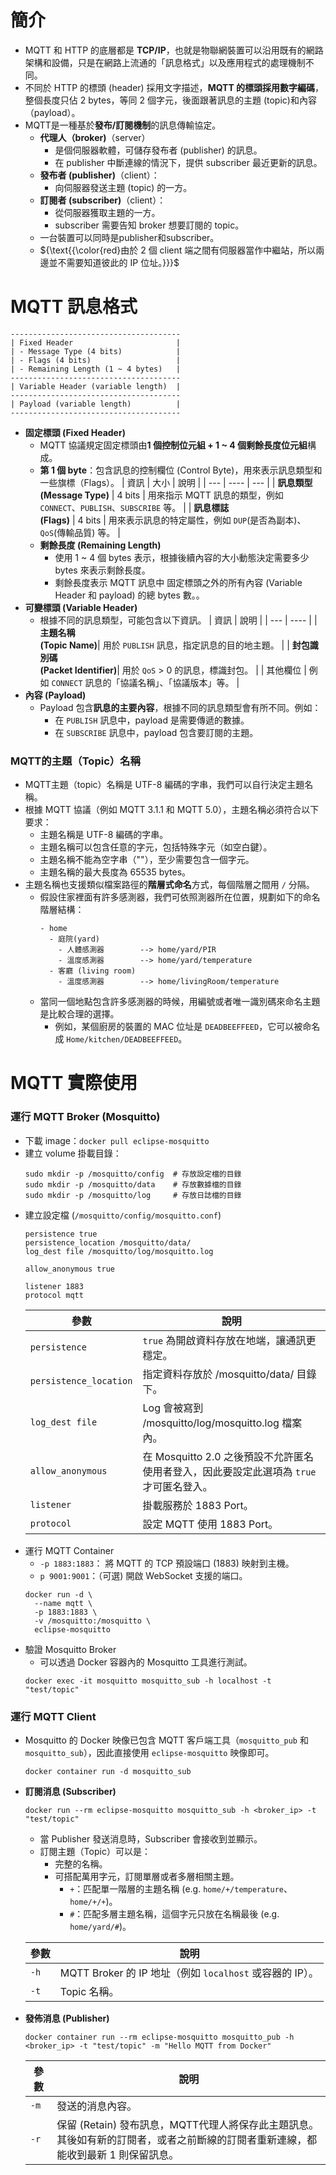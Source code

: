 # 簡介
- MQTT 和 HTTP 的底層都是 **TCP/IP**，也就是物聯網裝置可以沿用既有的網路架構和設備，只是在網路上流通的「訊息格式」以及應用程式的處理機制不同。
- 不同於 HTTP 的標頭 (header) 採用文字描述，**MQTT 的標頭採用數字編碼**，整個長度只佔 2 bytes，等同 2 個字元，後面跟著訊息的主題 (topic)和內容（payload）。
- MQTT是一種基於**發布/訂閱機制**的訊息傳輸協定。
  - **代理人（broker)**（server）
    - 是個伺服器軟體，可儲存發布者 (publisher) 的訊息。
    - 在 publisher 中斷連線的情況下，提供 subscriber 最近更新的訊息。
  - **發布者 (publisher)**（client）：
    - 向伺服器發送主題 (topic) 的一方。
  - **訂閱者 (subscriber)**（client）：
    - 從伺服器獲取主題的一方。
    - subscriber 需要告知 broker 想要訂閱的 topic。
  - 一台裝置可以同時是publisher和subscriber。
  - ${\text{{\color{red}由於 2 個 client 端之間有伺服器當作中繼站，所以兩邊並不需要知道彼此的 IP 位址。}}}$
 

# MQTT 訊息格式
```
--------------------------------------  
| Fixed Header                       |  
| - Message Type (4 bits)            |  
| - Flags (4 bits)                   |  
| - Remaining Length (1 ~ 4 bytes)   |  
-------------------------------------- 
| Variable Header (variable length)  | 
--------------------------------------  
| Payload (variable length)          | 
--------------------------------------  
```
- **固定標頭 (Fixed Header)**
  - MQTT 協議規定固定標頭由**1 個控制位元組 + 1 ~ 4 個剩餘長度位元組**構成。
  - **第 1 個 byte**：包含訊息的控制欄位 (Control Byte)，用來表示訊息類型和一些旗標（Flags）。 
    | 資訊 | 大小 | 說明 |
    | --- | ---- | --- |
    | **訊息類型<br/>(Message Type)** | 4 bits | 用來指示 MQTT 訊息的類型，例如 `CONNECT`、`PUBLISH`、`SUBSCRIBE` 等。 |
    | **訊息標誌<br/>(Flags)** | 4 bits | 用來表示訊息的特定屬性，例如 `DUP`(是否為副本)、`QoS`(傳輸品質) 等。 |
  - **剩餘長度 (Remaining Length)**
    - 使用 1 ~ 4 個 bytes 表示，根據後續內容的大小動態決定需要多少 bytes 來表示剩餘長度。 
    - 剩餘長度表示 MQTT 訊息中 固定標頭之外的所有內容 (Variable Header 和 payload) 的總 bytes 數。。
- **可變標頭 (Variable Header)**
  - 根據不同的訊息類型，可能包含以下資訊。
    | 資訊 | 說明 |
    | --- | ---- |
    | **主題名稱<br/>(Topic Name)**| 用於 `PUBLISH` 訊息，指定訊息的目的地主題。 |
    | **封包識別碼<br/>(Packet Identifier)**| 用於 `QoS` > 0 的訊息，標識封包。 |
    | 其他欄位 | 例如 `CONNECT` 訊息的「協議名稱」、「協議版本」等。 |
- **內容 (Payload)**
  - Payload 包含**訊息的主要內容**，根據不同的訊息類型會有所不同。例如：
    - 在 `PUBLISH` 訊息中，payload 是需要傳遞的數據。
    - 在 `SUBSCRIBE` 訊息中，payload 包含要訂閱的主題。

### MQTT的主題（Topic）名稱 
- MQTT主題（topic）名稱是 UTF-8 編碼的字串，我們可以自行決定主題名稱。
- 根據 MQTT 協議（例如 MQTT 3.1.1 和 MQTT 5.0），主題名稱必須符合以下要求：
  - 主題名稱是 UTF-8 編碼的字串。
  - 主題名稱可以包含任意的字元，包括特殊字元（如空白鍵）。
  - 主題名稱不能為空字串（""），至少需要包含一個字元。
  - 主題名稱的最大長度為 65535 bytes。
- 主題名稱也支援類似檔案路徑的**階層式命名**方式，每個階層之間用 `/` 分隔。
  - 假設住家裡面有許多感測器，我們可依照測器所在位置，規劃如下的命名階層結構：
    ```
    - home
      - 庭院(yard)
        - 人體感測器        --> home/yard/PIR
        - 溫度感測器        --> home/yard/temperature
      - 客廳 (living room)
        - 溫度感測器        --> home/livingRoom/temperature
    ```
  - 當同一個地點包含許多感測器的時候，用編號或者唯一識別碼來命名主題是比較合理的選擇。
    - 例如，某個廚房的裝置的 MAC 位址是 `DEADBEEFFEED`，它可以被命名成 `Home/kitchen/DEADBEEFFEED`。

# MQTT 實際使用
### 運行 MQTT Broker (Mosquitto)
- 下載 image：`docker pull eclipse-mosquitto`
- 建立 volume 掛載目錄：
  ```
  sudo mkdir -p /mosquitto/config  # 存放設定檔的目錄
  sudo mkdir -p /mosquitto/data    # 存放數據檔的目錄
  sudo mkdir -p /mosquitto/log     # 存放日誌檔的目錄
  ```
- 建立設定檔 (`/mosquitto/config/mosquitto.conf`)
  ```
  persistence true
  persistence_location /mosquitto/data/
  log_dest file /mosquitto/log/mosquitto.log
  
  allow_anonymous true

  listener 1883
  protocol mqtt
  ```
  | 參數 | 說明 |
  | --- | ---- |
  | `persistence` | `true` 為開啟資料存放在地端，讓通訊更穩定。 |
  | `persistence_location` | 指定資料存放於 /mosquitto/data/ 目錄下。 |
  | `log_dest file` | Log 會被寫到 /mosquitto/log/mosquitto.log 檔案內。 |
  | `allow_anonymous` | 在 Mosquitto 2.0 之後預設不允許匿名使用者登入，因此要設定此選項為 `true` 才可匿名登入。 |
  | `listener` | 掛載服務於 1883 Port。 |
  | `protocol` | 設定  MQTT 使用 1883 Port。 |
- 運行 MQTT Container
  - `-p 1883:1883`： 將 MQTT 的 TCP 預設端口 (1883) 映射到主機。
  - `p 9001:9001`：（可選) 開啟 WebSocket 支援的端口。 
  ```
  docker run -d \
    --name mqtt \
    -p 1883:1883 \
    -v /mosquitto:/mosquitto \
    eclipse-mosquitto
  ```
- 驗證 Mosquitto Broker
  - 可以透過 Docker 容器內的 Mosquitto 工具進行測試。
  ```
  docker exec -it mosquitto mosquitto_sub -h localhost -t "test/topic"
  ```
### 運行 MQTT Client
- Mosquitto 的 Docker 映像已包含 MQTT 客戶端工具（`mosquitto_pub` 和 `mosquitto_sub`），因此直接使用 `eclipse-mosquitto` 映像即可。
  ```
  docker container run -d mosquitto_sub
  ```
- **訂閱消息 (Subscriber)**
  ```
  docker run --rm eclipse-mosquitto mosquitto_sub -h <broker_ip> -t "test/topic"  
  ```
  - 當 Publisher 發送消息時，Subscriber 會接收到並顯示。
  - 訂閱主題（Topic）可以是：
    - 完整的名稱。
    - 可搭配萬用字元，訂閱單層或者多層相關主題。
      - `+`：匹配單一階層的主題名稱 (e.g. `home/+/temperature`、`home/+/+`)。
      - `#`：匹配多層主題名稱，這個字元只放在名稱最後 (e.g. `home/yard/#`)。

  | 參數 | 說明 |
  | --- | ---- |
  | `-h` | MQTT Broker 的 IP 地址（例如 `localhost` 或容器的 IP）。 |
  | `-t` | Topic 名稱。 |
- **發佈消息 (Publisher)**
  ```
  docker container run --rm eclipse-mosquitto mosquitto_pub -h <broker_ip> -t "test/topic" -m "Hello MQTT from Docker"  
  ```
  | 參數 | 說明 |
  | --- | ---- |
  | `-m` | 發送的消息內容。 |
  | `-r`| 保留 (Retain) 發布訊息，MQTT代理人將保存此主題訊息。<br/>其後如有新的訂閱者，或者之前斷線的訂閱者重新連線，都能收到最新 1 則保留訊息。 |


